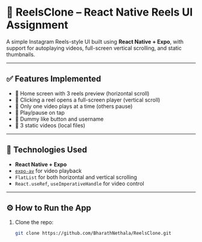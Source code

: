 # 📱 ReelsClone – React Native Reels UI Assignment

A simple Instagram Reels-style UI built using **React Native + Expo**, with support for autoplaying videos, full-screen vertical scrolling, and static thumbnails.

---

## ✅ Features Implemented

- 🔹 Home screen with 3 reels preview (horizontal scroll)
- 🔹 Clicking a reel opens a full-screen player (vertical scroll)
- 🔹 Only one video plays at a time (others pause)
- 🔹 Play/pause on tap
- 🔹 Dummy like button and username
- 🔹 3 static videos (local files)

---

## 🧪 Technologies Used

- **React Native + Expo**
- [`expo-av`](https://docs.expo.dev/versions/latest/sdk/av/) for video playback
- `FlatList` for both horizontal and vertical scrolling
- `React.useRef`, `useImperativeHandle` for video control

---

## ⚙️ How to Run the App

1. Clone the repo:

   ```bash
   git clone https://github.com/BharathNethala/ReelsClone.git
